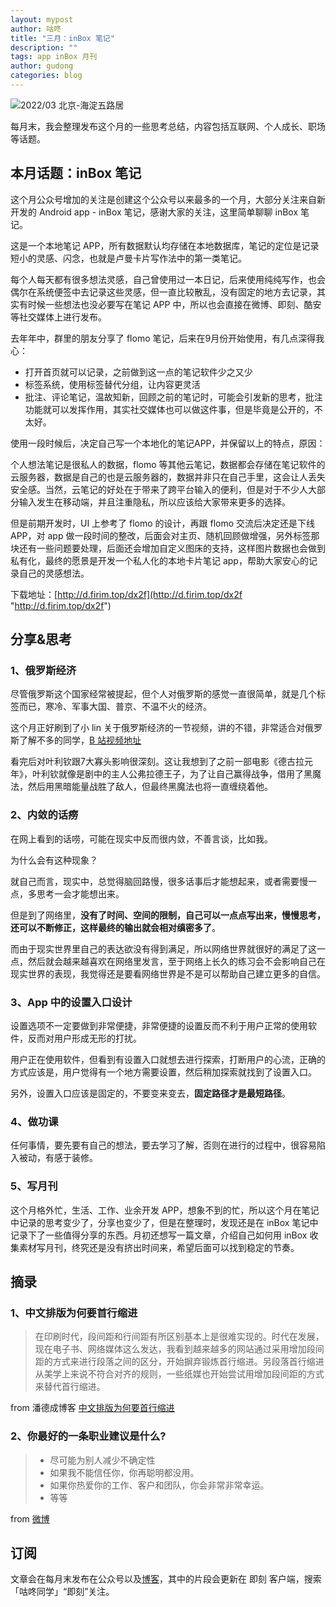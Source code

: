 ```yaml
---
layout: mypost
author: 咕咚
title: "三月：inBox 笔记"
description: ""
tags: app inBox 月刊 
author: gudong
categories: blog
---
```


![2022/03 北京-海淀五路居](https://tva1.sinaimg.cn/large/e6c9d24ely1h0st0y2yxhj21400u0qaz.jpg)

每月末，我会整理发布这个月的一些思考总结，内容包括互联网、个人成长、职场等话题。


## 本月话题：inBox 笔记
这个月公众号增加的关注是创建这个公众号以来最多的一个月，大部分关注来自新开发的 Android app - inBox 笔记，感谢大家的关注，这里简单聊聊 inBox 笔记。

这是一个本地笔记 APP，所有数据默认均存储在本地数据库，笔记的定位是记录短小的灵感、闪念，也就是卢曼卡片写作法中的第一类笔记。

每个人每天都有很多想法灵感，自己曾使用过一本日记，后来使用纯纯写作，也会偶尔在系统便签中去记录这些灵感，但一直比较散乱，没有固定的地方去记录，其实有时候一些想法也没必要写在笔记 APP 中，所以也会直接在微博、即刻、酷安等社交媒体上进行发布。

去年年中，群里的朋友分享了 flomo 笔记，后来在9月份开始使用，有几点深得我心：
- 打开首页就可以记录，之前做到这一点的笔记软件少之又少
- 标签系统，使用标签替代分组，让内容更灵活
- 批注、评论笔记，温故知新，回顾之前的笔记时，可能会引发新的思考，批注功能就可以发挥作用，其实社交媒体也可以做这件事，但是毕竟是公开的，不太好。

使用一段时候后，决定自己写一个本地化的笔记APP，并保留以上的特点，原因：

个人想法笔记是很私人的数据，flomo 等其他云笔记，数据都会存储在笔记软件的云服务器，数据是自己的也是云服务器的，数据并非只在自己手里，这会让人丢失安全感。当然，云笔记的好处在于带来了跨平台输入的便利，但是对于不少人大部分输入发生在移动端，并且注重隐私，所以应该给大家带来更多的选择。

但是前期开发时，UI 上参考了 flomo 的设计，再跟 flomo 交流后决定还是下线 APP，对 app 做一段时间的整改，后面会对主页、随机回顾做增强，另外标签那块还有一些问题要处理，后面还会增加自定义图床的支持，这样图片数据也会做到私有化，最终的愿景是开发一个私人化的本地卡片笔记 app，帮助大家安心的记录自己的灵感想法。

下载地址：[http://d.firim.top/dx2f](http://d.firim.top/dx2f "http://d.firim.top/dx2f")

##  分享&思考

### 1、俄罗斯经济
尽管俄罗斯这个国家经常被提起，但个人对俄罗斯的感觉一直很简单，就是几个标签而已，寒冷、军事大国、普京、不温不火的经济。

这个月正好刷到了小 lin 关于俄罗斯经济的一节视频，讲的不错，非常适合对俄罗斯了解不多的同学，[B 站视频地址](https://www.bilibili.com/video/BV1pZ4y1z7k4 "B 站视频地址")

看完后对叶利钦跟7大寡头影响很深刻。这让我想到了之前一部电影《德古拉元年》，叶利钦就像是剧中的主人公弗拉德王子，为了让自己赢得战争，借用了黑魔法，然后用黑暗能量战胜了敌人，但最终黑魔法也将一直缠绕着他。

### 2、内敛的话痨
在网上看到的话唠，可能在现实中反而很内敛，不善言谈，比如我。

为什么会有这种现象？

就自己而言，现实中，总觉得脑回路慢，很多话事后才能想起来，或者需要慢一点，多思考一会才能想出来。

但是到了网络里，**没有了时间、空间的限制，自己可以一点点写出来，慢慢思考，还可以不断修正，这样最终的输出就会相对缜密多了**。

而由于现实世界里自己的表达欲没有得到满足，所以网络世界就很好的满足了这一点，然后就会越来越喜欢在网络里发言，至于网络上长久的练习会不会影响自己在现实世界的表现，我觉得还是要看网络世界是不是可以帮助自己建立更多的自信。

### 3、App 中的设置入口设计
设置选项不一定要做到非常便捷，非常便捷的设置反而不利于用户正常的使用软件，反而对用户形成无形的打扰。

用户正在使用软件，但看到有设置入口就想去进行探索，打断用户的心流，正确的方式应该是，用户觉得有一个地方需要设置，然后稍加探索就找到了设置入口。

另外，设置入口应该是固定的，不要变来变去，**固定路径才是最短路径**。

### 4、做功课
任何事情，要先要有自己的想法，要去学习了解，否则在进行的过程中，很容易陷入被动，有感于装修。

### 5、写月刊
这个月格外忙，生活、工作、业余开发 APP，想象不到的忙，所以这个月在笔记中记录的思考变少了，分享也变少了，但是在整理时，发现还是在 inBox 笔记中记录下了一些值得分享的东西。月初还想写一篇文章，介绍自己如何用 inBox 收集素材写月刊，终究还是没有挤出时间来，希望后面可以找到稳定的节奏。


##  摘录
### 1、中文排版为何要首行缩进
> 在印刷时代，段间距和行间距有所区别基本上是很难实现的。时代在发展，现在电子书、网络媒体这么发达，我看到越来越多的网站通过采用增加段间距的方式来进行段落之间的区分，开始摒弃锻炼首行缩进。另段落首行缩进从美学上来说不符合对齐的规则，一些纸媒也开始尝试用增加段间距的方式来替代首行缩进。

from 潘德成博客 [中文排版为何要首行缩进](https://moltke.cn/detail/82 "中文排版为何要首行缩进")

### 2、你最好的一条职业建议是什么?
> - 尽可能为别人减少不确定性 
> - 如果我不能信任你，你再聪明都没用。
> - 如果你热爱你的工作、客户和团队，你会非常非常幸运。
> - 等等

from [微博](https://m.weibo.cn/detail/4746493251291958 "微博")


## 订阅
文章会在每月末发布在公众号以及[博客](https://gudong.site "博客")，其中的片段会更新在 即刻 客户端，搜索「咕咚同学」“即刻”关注。
